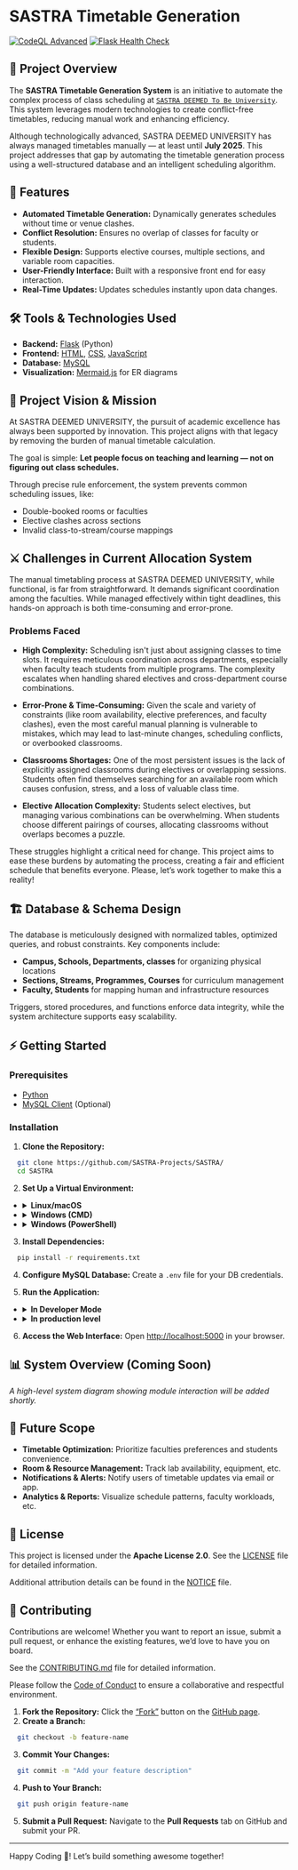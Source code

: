 # SASTRA Timetable Generation
[![CodeQL Advanced](https://github.com/SASTRA-Projects/SASTRA/actions/workflows/codeql.yml/badge.svg)](https://github.com/SASTRA-Projects/SASTRA/actions/workflows/codeql.yml)
[![Flask Health Check](https://github.com/SASTRA-Projects/SASTRA/actions/workflows/test-app.yml/badge.svg)](https://github.com/SASTRA-Projects/SASTRA/actions/workflows/test-app.yml)
## 📘 Project Overview

The **SASTRA Timetable Generation System** is an initiative to automate the complex process of class scheduling at [`SASTRA DEEMED To Be University`](https://www.sastra.edu). This system leverages modern technologies to create conflict-free timetables, reducing manual work and enhancing efficiency.

Although technologically advanced, SASTRA DEEMED UNIVERSITY has always managed timetables manually — at least until **July 2025**. This project addresses that gap by automating the timetable generation process using a well-structured database and an intelligent scheduling algorithm.


## 🚀 Features

- **Automated Timetable Generation:** Dynamically generates schedules without time or venue clashes.
- **Conflict Resolution:** Ensures no overlap of classes for faculty or students.
- **Flexible Design:** Supports elective courses, multiple sections, and variable room capacities.
- **User-Friendly Interface:** Built with a responsive front end for easy interaction.
- **Real-Time Updates:** Updates schedules instantly upon data changes.


## 🛠️ Tools & Technologies Used

- **Backend:** [Flask](https://flask.palletsprojects.com/en/stable/) (Python)
- **Frontend:** [HTML](https://html.com/), [CSS](https://css3.com/), [JavaScript](https://www.javascript.com/)
- **Database:** [MySQL](https://www.mysql.com/)
- **Visualization:** [Mermaid.js](https://mermaid-js.github.io/) for ER diagrams


## 🎯 Project Vision & Mission

At SASTRA DEEMED UNIVERSITY, the pursuit of academic excellence has always been supported by innovation. This project aligns with that legacy by removing the burden of manual timetable calculation.

The goal is simple: **Let people focus on teaching and learning — not on figuring out class schedules.**

Through precise rule enforcement, the system prevents common scheduling issues, like:

- Double-booked rooms or faculties
- Elective clashes across sections
- Invalid class-to-stream/course mappings

## ⚔️ Challenges in Current Allocation System

The manual timetabling process at SASTRA DEEMED UNIVERSITY, while functional, is far from straightforward. It demands significant coordination among the faculties. While managed effectively within tight deadlines, this hands-on approach is both time-consuming and error-prone.

### Problems Faced

- **High Complexity:** Scheduling isn't just about assigning classes to time slots. It requires meticulous coordination across departments, especially when faculty teach students from multiple programs. The complexity escalates when handling shared electives and cross-department course combinations.

- **Error-Prone & Time-Consuming:** Given the scale and variety of constraints (like room availability, elective preferences, and faculty clashes), even the most careful manual planning is vulnerable to mistakes, which may lead to last-minute changes, scheduling conflicts, or overbooked classrooms.

- **Classrooms Shortages:** One of the most persistent issues is the lack of explicitly assigned classrooms during electives or overlapping sessions. Students often find themselves searching for an available room which causes confusion, stress, and a loss of valuable class time.

- **Elective Allocation Complexity:**
Students select electives, but managing various combinations can be overwhelming. When students choose different pairings of courses, allocating classrooms without overlaps becomes a puzzle.

These struggles highlight a critical need for change. This project aims to ease these burdens by automating the process, creating a fair and efficient schedule that benefits everyone. Please, let’s work together to make this a reality!

## 🏗️ Database & Schema Design

The database is meticulously designed with normalized tables, optimized queries, and robust constraints. Key components include:

- **Campus, Schools, Departments, classes** for organizing physical locations
- **Sections, Streams, Programmes, Courses** for curriculum management
- **Faculty, Students** for mapping human and infrastructure resources

Triggers, stored procedures, and functions enforce data integrity, while the system architecture supports easy scalability.


## ⚡ Getting Started

### Prerequisites

- [Python](https://www.python.org/downloads/)
- [MySQL Client](https://dev.mysql.com/downloads/) (Optional)

### Installation

1. **Clone the Repository:**
```sh
  git clone https://github.com/SASTRA-Projects/SASTRA/
  cd SASTRA
```

2. **Set Up a Virtual Environment:**

- <details>
    <summary><strong>Linux/macOS</strong></summary>

    ```sh
    python3 -m venv venv
    source venv/bin/activate
    ```
  </details>

- <details>
    <summary><strong>Windows (CMD)</strong></summary>

    ```sh
      python -m venv venv
      venv\Scripts\activate
    ```
  </details>

- <details>
    <summary><strong>Windows (PowerShell)</strong></summary>

    ```sh
      python -m venv venv
      .\venv\Scripts\Activate.ps1
    ```
  </details>

3. **Install Dependencies:**
```sh
  pip install -r requirements.txt
```

4. **Configure MySQL Database:**
Create a `.env` file for your DB credentials.

5. **Run the Application:**

- <details>
    <summary><strong>In Developer Mode</strong></summary>

    ```sh
      python app.py
    ```
  </details>

- <details>
    <summary><strong>In production level</strong></summary>

    - **Windows:**
    ```sh
      waitress-serve --host=localhost --port=5000 app:app
    ```

    - **Linux/macOS:**
    ```sh
      gunicorn app:app --bind 0.0.0.0:5000
    ```
</details>

6. **Access the Web Interface:**
Open [http://localhost:5000](http://localhost:5000) in your browser.

## 📊 System Overview (Coming Soon)
*A high-level system diagram showing module interaction will be added shortly.*

## 🧠 Future Scope

- **Timetable Optimization:** Prioritize faculties preferences and students convenience.
- **Room & Resource Management:** Track lab availability, equipment, etc.
- **Notifications & Alerts:** Notify users of timetable updates via email or app.
- **Analytics & Reports:** Visualize schedule patterns, faculty workloads, etc.


## 📜 License

This project is licensed under the **Apache License 2.0**. See the [LICENSE](LICENSE) file for detailed information.

Additional attribution details can be found in the [NOTICE](NOTICE) file.


## 🤝 Contributing

Contributions are welcome! Whether you want to report an issue, submit a pull request, or enhance the existing features, we’d love to have you on board.

See the [CONTRIBUTING.md](CONTRIBUTING.md) file for detailed information.

Please follow the [Code of Conduct](CODE_OF_CONDUCT.md) to ensure a collaborative and respectful environment.

1. **Fork the Repository:** Click the [“Fork”](https://github.com/SASTRA-Projects/SASTRA/fork) button on the [GitHub page](https://github.com/SASTRA-Projects/SASTRA).
2. **Create a Branch:**
```sh
  git checkout -b feature-name
```
3. **Commit Your Changes:**
```sh
  git commit -m "Add your feature description"
```
4. **Push to Your Branch:**
```sh
  git push origin feature-name
```
5. **Submit a Pull Request:** Navigate to the **Pull Requests** tab on GitHub and submit your PR.

---

Happy Coding 🚀! Let’s build something awesome together!

